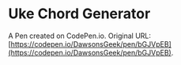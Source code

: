# Uke Chord Generator

A Pen created on CodePen.io. Original URL: [https://codepen.io/DawsonsGeek/pen/bGJVpEB](https://codepen.io/DawsonsGeek/pen/bGJVpEB).

